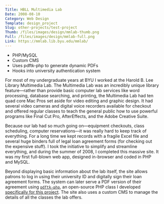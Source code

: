 ```yaml
---
Title: HBLL Multimedia Lab
Date: 2008-08-10
Category: Web Design
Template: design_project
Slug: other-projects/test-project
Thumb: /files/images/design/mmlab-thumb.png
Full: /files/images/design/mmlab-full.png
Link: https://mmlab.lib.byu.edu/mmlab/
---
```


* PHP/MySQL
* Custom CMS
* Uses pdftk-php to generate dynamic PDFs
* Hooks into university authentication system

For most of my undergraduate years at BYU I worked at the Harold B. Lee Library Multimedia Lab. The Multimedia Lab was an incredibly unique library feature—rather than provide basic computer lab services like word processing, database searching, and printing, the Multimedia Lab had ten quad core Mac Pros set aside for video editing and graphic design. It had several video cameras and digital voice recorders available for checkout and offered regular classes to teach the general public how to use powerful programs like Final Cut Pro, AfterEffects, and the Adobe Creative Suite. 

Because our lab had so much going on—equipment checkouts, class scheduling, computer reservations—it was really hard to keep track of everything. For a long time we kept records with a fragile Excel file and several huge binders full of legal loan agreement forms (for checking out the expensive stuff). I took the initiative to simplify and streamline everything, and during the summer of 2008, I completed this massive site. It was my first full-blown web app, designed in-browser and coded in PHP and MySQL.

Beyond displaying basic information about the lab itself, the site allows patrons to log in using their university ID and digitally sign their loan agreement forms. The system can later serve a PDF version of their agreement using [`pdftk-php`](http://github.com/andrewheiss/pdftk-php "andrewheiss's pdftk-php at master - GitHub"), an open-source PHP class I developed [specifically for this project](http://www.andrewheiss.com/blog/2007/10/06/populating-a-livecycle-pdf-with-php-and-mysql/ "Populating a LiveCycle PDF with PHP and MySQL | Andrew Heiss.com"). The site also uses a custom CMS to manage the details of all the classes the lab offers. 
